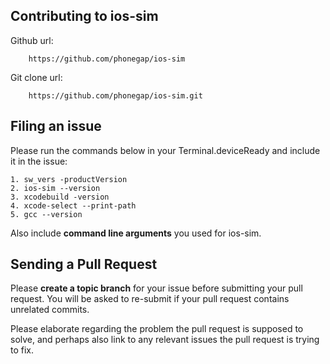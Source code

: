 ## Contributing to ios-sim

Github url:

        https://github.com/phonegap/ios-sim

Git clone url:

        https://github.com/phonegap/ios-sim.git

## Filing an issue

Please run the commands below in your Terminal.deviceReady and include it in the issue:

```
1. sw_vers -productVersion
2. ios-sim --version
3. xcodebuild -version
4. xcode-select --print-path
5. gcc --version
```
Also include **command line arguments** you used for ios-sim.


## Sending a Pull Request

Please **create a topic branch** for your issue before submitting your pull request. You will be asked to re-submit if your pull request contains unrelated commits.

Please elaborate regarding the problem the pull request is supposed to solve, and perhaps also link to any relevant issues the pull request is trying to fix.
